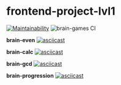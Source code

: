 # frontend-project-lvl1  

[![Maintainability](https://api.codeclimate.com/v1/badges/a99a88d28ad37a79dbf6/maintainability)](https://codeclimate.com/github/codeclimate/codeclimate/maintainability)
![brain-games CI](https://github.com/yigres/frontend-project-lvl1/workflows/brain-games%20CI/badge.svg)

    
**brain-even**
[![asciicast](https://asciinema.org/a/359811.svg)](https://asciinema.org/a/359811)
    
**brain-calc**
[![asciicast](https://asciinema.org/a/360037.svg)](https://asciinema.org/a/360037)
    
**brain-gcd**
[![asciicast](https://asciinema.org/a/360049.svg)](https://asciinema.org/a/360049)

**brain-progression**
[![asciicast](https://asciinema.org/a/360067.svg)](https://asciinema.org/a/360067)
